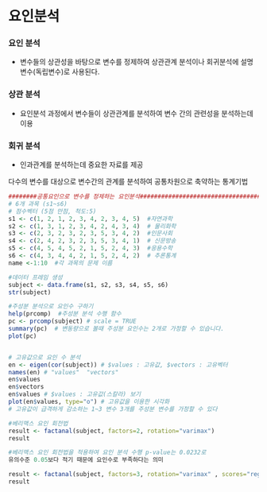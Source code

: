 # 요인분석



### 요인 분석  

- 변수들의 상관성을 바탕으로 변수를 정제하여 상관관계 분석이나 회귀분석에 설명변수(독립변수)로 사용된다.

### 상관 분석  

- 요인분석 과정에서 변수들이 상관관계를 분석하여 변수 간의 관련성을 분석하는데 이용

### 회귀 분석  

- 인과관계를 분석하는데 중요한 자료를 제공





다수의 변수를 대상으로 변수간의 관계를 분석하여 공통차원으로 축약하는 통계기법



```R
########공통요인으로 변수를 정제하는 요인분석############################################
# 6개 과목 (s1~s6) 
# 점수벡터 (5점 만점, 척도:5)
s1 <- c(1, 2, 1, 2, 3, 4, 2, 3, 4, 5)  #자연과학
s2 <- c(1, 3, 1, 2, 3, 4, 2, 4, 3, 4)  # 물리화학
s3 <- c(2, 3, 2, 3, 2, 3, 5, 3, 4, 2)  #인문사회
s4 <- c(2, 4, 2, 3, 2, 3, 5, 3, 4, 1)  # 신문방송
s5 <- c(4, 5, 4, 5, 2, 1, 5, 2, 4, 3)  #응용수학
s6 <- c(4, 3, 4, 4, 2, 1, 5, 2, 4, 2)  # 추론통계
name <-1:10  #각 과목의 문제 이름

#데이터 프레임 생성
subject <- data.frame(s1, s2, s3, s4, s5, s6)
str(subject)

#주성분 분석으로 요인수 구하기
help(prcomp)  #주성분 분석 수행 함수
pc <- prcomp(subject) # scale = TRUE
summary(pc)  # 변동량으로 볼때 주성분 요인수는 2개로 가정할 수 있습니다.
plot(pc)


# 고유값으로 요인 수 분석 
en <- eigen(cor(subject)) # $values : 고유값, $vectors : 고유벡터  
names(en) # "values"  "vectors"
en$values
en$vectors
en$values # $values : 고유값(스칼라) 보기 
plot(en$values, type="o") # 고유값을 이용한 시각화 
# 고유값이 급격하게 감소하는 1~3 변수 3개를 주성분 변수를 가정할 수 있다

#베리맥스 요인 회전법
result <- factanal(subject, factors=2, rotation="varimax")
result

#베리맥스 요인 회전법을 적용하여 요인 분석 수행 p-value는 0.0232로 
유의수준 0.05보다 적기 때문에 요인수로 부족하다는 의미

result <- factanal(subject, factors=3, rotation="varimax" , scores="regression")
result 

```


